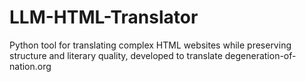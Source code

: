# LLM-HTML-Translator
Python tool for translating complex HTML websites while preserving structure and literary quality, developed to translate degeneration-of-nation.org
